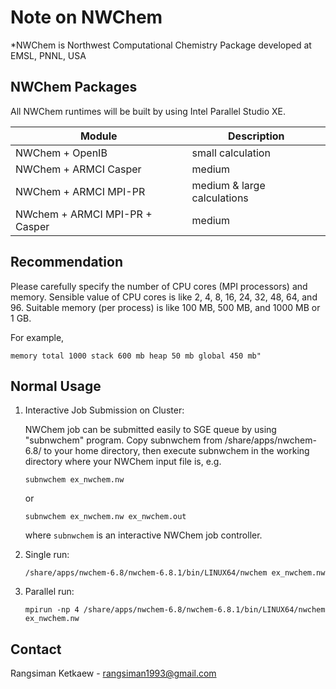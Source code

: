 # Note on NWChem

*NWChem is Northwest Computational Chemistry Package developed at EMSL, PNNL, USA

## NWChem Packages

  All NWChem runtimes will be built by using Intel Parallel Studio XE.

Module  | Description
--------|-------------
NWChem + OpenIB                 | small calculation
NWChem + ARMCI Casper           | medium
NWChem + ARMCI MPI-PR           | medium & large calculations  
NWchem + ARMCI MPI-PR + Casper  | medium

## Recommendation

   Please carefully specify the number of CPU cores (MPI processors) and memory.
Sensible value of CPU cores is like 2, 4, 8, 16, 24, 32, 48, 64, and 96.
Suitable memory (per process) is like 100 MB, 500 MB, and 1000 MB or 1 GB.

For example,
```
memory total 1000 stack 600 mb heap 50 mb global 450 mb"
```

## Normal Usage

1. Interactive Job Submission on Cluster:

    NWChem job can be submitted easily to SGE queue by using "subnwchem" program.
Copy subnwchem from /share/apps/nwchem-6.8/ to your home directory, then execute
subnwchem in the working directory where your NWChem input file is, e.g.
    ```
    subnwchem ex_nwchem.nw
    ```  

    or

    ```
    subnwchem ex_nwchem.nw ex_nwchem.out
    ```

    where `subnwchem` is an interactive NWChem job controller.

2. Single run:

    ```
    /share/apps/nwchem-6.8/nwchem-6.8.1/bin/LINUX64/nwchem ex_nwchem.nw
    ```

3. Parallel run:

    ```
    mpirun -np 4 /share/apps/nwchem-6.8/nwchem-6.8.1/bin/LINUX64/nwchem ex_nwchem.nw
    ```

## Contact

Rangsiman Ketkaew - rangsiman1993@gmail.com
